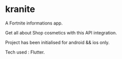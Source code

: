 # kranite

A Fortnite informations app.

Get all about Shop cosmetics with this API integration.

Project has been initialised for android && ios only.

Tech used : Flutter.

